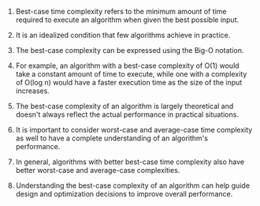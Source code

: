 

1. Best-case time complexity refers to the minimum amount of time required to execute an algorithm when given the best possible input.

2. It is an idealized condition that few algorithms achieve in practice.

3. The best-case complexity can be expressed using the Big-O notation.

4. For example, an algorithm with a best-case complexity of O(1) would take a constant amount of time to execute, while one with a complexity of O(log n) would have a faster execution time as the size of the input increases.

5. The best-case complexity of an algorithm is largely theoretical and doesn't always reflect the actual performance in practical situations.

6. It is important to consider worst-case and average-case time complexity as well to have a complete understanding of an algorithm's performance.

7. In general, algorithms with better best-case time complexity also have better worst-case and average-case complexities.

8. Understanding the best-case complexity of an algorithm can help guide design and optimization decisions to improve overall performance.